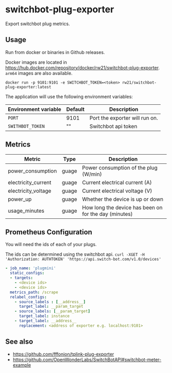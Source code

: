 # switchbot-plug-exporter

Export switchbot plug metrics.

## Usage

Run from docker or binaries in Github releases.

Docker images are located in https://hub.docker.com/repository/docker/rw21/switchbot-plug-exporter. `arm64` images are also available.

```
docker run -p 9101:9101 -e SWITCHBOT_TOKEN=<token> rw21/switchbot-plug-exporter:latest

```

The application will use the following environment variables:

| Environment variable | Default | Description                    |
|----------------------|---------|--------------------------------|
| `PORT`                 | 9101    | Port the exporter will run on. |
| `SWITHBOT_TOKEN`       | ""      | Switchbot api token            |

## Metrics

| Metric              | Type  | Description                                           |
|---------------------|-------|-------------------------------------------------------|
| power_consumption   | guage | Power consumption of the plug (W/min)                 |
| electricity_current | guage | Current electrical current (A)                        |
| electricity_voltage | guage | Current electrical voltage (V)                        |
| power_up            | guage | Whether the device is up or down                      |
| usage_minutes       | guage | How long the device has been on for the day (minutes) |

## Prometheus Configuration

You will need the ids of each of your plugs.

The ids can be determined using the switchbot api. 
`curl -XGET -H 'Authorization: AUTHTOKEN' 'https://api.switch-bot.com/v1.0/devices'`


```yaml
- job_name: 'plugmini'
  static_configs:
  - targets: 
    - <device ids>
    - <device ids>
  metrics_path: /scrape
  relabel_configs:
    - source_labels : [__address__]
      target_label: __param_target
    - source_labels: [__param_target]
      target_label: instance
    - target_label: __address__
      replacement: <address of exporter e.g. localhost:9101>
```

## See also

- https://github.com/fffonion/tplink-plug-exporter
- https://github.com/OpenWonderLabs/SwitchBotAPI#switchbot-meter-example